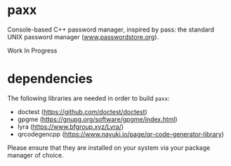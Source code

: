 # paxx
Console-based C++ password manager, inspired by pass: the standard UNIX
password manager (www.passwordstore.org).

Work In Progress

# dependencies
The following libraries are needed in order to build `paxx`:

* doctest (https://github.com/doctest/doctest)
* gpgme (https://gnupg.org/software/gpgme/index.html)
* lyra (https://www.bfgroup.xyz/Lyra/)
* qrcodegencpp (https://www.nayuki.io/page/qr-code-generator-library)

Please ensure that they are installed on your system via your package manager of choice.
